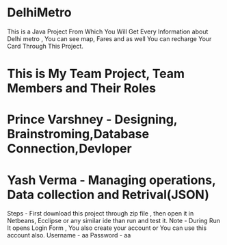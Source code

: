 # DelhiMetro
This is a Java Project From Which You Will Get Every Information about Delhi metro , You can see map, Fares and as well You can recharge Your Card Through This Project.
# This is My Team Project, Team Members and Their Roles
 # Prince Varshney - Designing, Brainstroming,Database Connection,Devloper
 # Yash Verma - Managing operations, Data collection and Retrival(JSON)
Steps -
First download this project through zip file , then open it in Netbeans, Ecclipse or any similar ide than run and test it.
Note - During Run It opens Login Form , You also create your account or You can use this account also.
Username - aa
Password - aa
